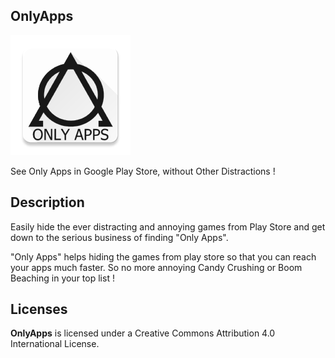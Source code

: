 ## OnlyApps
![OnlyApps](https://github.com/agarDev/OnlyApps/blob/master/app/src/main/res/mipmap-xxxhdpi/ic_launcher.png?raw=true)

See Only Apps in Google Play Store, without Other Distractions !

## Description
Easily hide the ever distracting and annoying games from Play Store and get down to the serious business of finding "Only Apps".

"Only Apps" helps hiding the games from play store so that you can reach your apps much faster.
So no more annoying Candy Crushing or Boom Beaching in your top list !

## Licenses
**OnlyApps** is licensed under a Creative Commons Attribution 4.0 International License.
